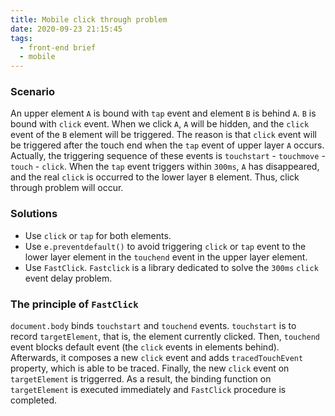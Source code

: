 ```yaml
---
title: Mobile click through problem
date: 2020-09-23 21:15:45
tags:
  - front-end brief
  - mobile
---
```


### **Scenario**

An upper element `A` is bound with `tap` event and element `B` is behind `A`. `B` is bound with `click` event. When we click `A`, `A` will be hidden, and the `click` event of the `B` element will be triggered.
The reason is that `click` event will be triggered after the touch end when the `tap` event of upper layer `A` occurs. Actually, the triggering sequence of these events is `touchstart` - `touchmove` - `touch` - `click`. When the `tap` event triggers within `300ms`, `A` has disappeared, and the real `click` is occurred to the lower layer `B` element. Thus, click through problem will occur.

### **Solutions**

- Use `click` or `tap` for both elements.
- Use `e.preventdefault()` to avoid triggering `click` or `tap` event to the lower layer element in the `touchend` event in the upper layer element.
- Use `FastClick`. `Fastclick` is a library dedicated to solve the `300ms` `click` event delay problem.

### **The principle of `FastClick`**

`document.body` binds `touchstart` and `touchend` events. `touchstart` is to record `targetElement`, that is, the element currently clicked. Then, `touchend` event blocks default event (the `click` events in elements behind). Afterwards, it composes a new `click` event and adds `tracedTouchEvent` property, which is able to be traced. Finally, the new `click` event on `targetElement` is triggerred. As a result, the binding function on `targetElement` is executed immediately and `FastClick` procedure is completed.
